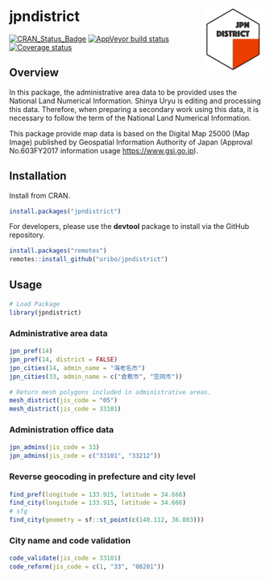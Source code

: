 
<!-- README.md is generated from README.Rmd. Please edit that file -->

# jpndistrict <img src="man/figures/logo.png" align="right" width="120px" />

[![CRAN\_Status\_Badge](https://www.r-pkg.org/badges/version/jpndistrict)](https://cran.r-project.org/package=jpndistrict)
[![AppVeyor build
status](https://ci.appveyor.com/api/projects/status/github/uribo/jpndistrict?branch=master&svg=true)](https://ci.appveyor.com/project/uribo/jpndistrict)
[![Coverage
status](https://codecov.io/gh/uribo/jpndistrict/branch/master/graph/badge.svg)](https://codecov.io/github/uribo/jpndistrict?branch=master)

## Overview

In this package, the administrative area data to be provided uses the
National Land Numerical Information. Shinya Uryu is editing and
processing this data. Therefore, when preparing a secondary work using
this data, it is necessary to follow the term of the National Land
Numerical Information.

This package provide map data is based on the Digital Map 25000 (Map
Image) published by Geospatial Information Authority of Japan (Approval
No.603FY2017 information usage <https://www.gsi.go.jp>).

## Installation

Install from CRAN.

``` r
install.packages("jpndistrict")
```

For developers, please use the **devtool** package to install via the
GitHub repository.

``` r
install.packages("remotes")
remotes::install_github("uribo/jpndistrict")
```

## Usage

``` r
# Load Package
library(jpndistrict)
```

### Administrative area data

``` r
jpn_pref(14)
jpn_pref(14, district = FALSE)
jpn_cities(14, admin_name = "海老名市")
jpn_cities(33, admin_name = c("倉敷市", "笠岡市"))
```

``` r
# Return mesh polygons included in administrative areas.
mesh_district(jis_code = "05")
mesh_district(jis_code = 33101)
```

### Administration office data

``` r
jpn_admins(jis_code = 33)
jpn_admins(jis_code = c("33101", "33212"))
```

### Reverse geocoding in prefecture and city level

``` r
find_pref(longitude = 133.915, latitude = 34.666)
find_city(longitude = 133.915, latitude = 34.666)
# sfg
find_city(geometry = sf::st_point(c(140.112, 36.083)))
```

### City name and code validation

``` r
code_validate(jis_code = 33101)
code_reform(jis_code = c(1, "33", "08201"))
```

